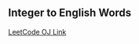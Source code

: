 Integer to English Words
---
[LeetCode OJ Link](https://leetcode.com/problems/integer-to-english-words/)